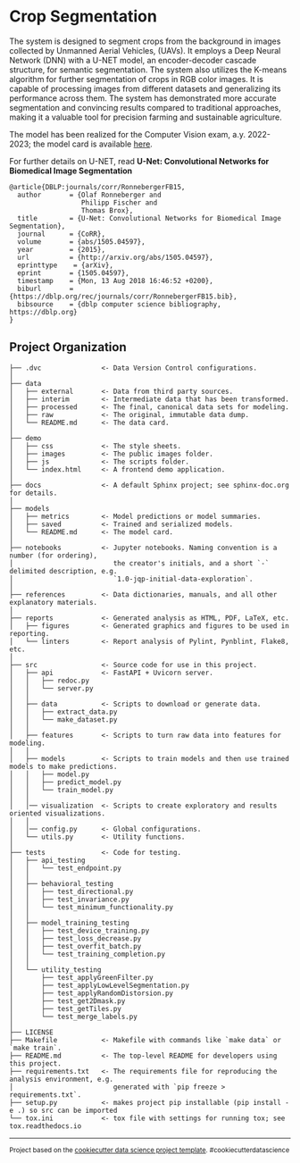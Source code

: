 Crop Segmentation
==============================

The system is designed to segment crops from the background in images collected by Unmanned Aerial Vehicles, (UAVs). It employs a Deep Neural Network (DNN) with a U-NET model, an encoder-decoder cascade structure, for semantic segmentation. The system also utilizes the K-means algorithm for further segmentation of crops in RGB color images. It is capable of processing images from different datasets and generalizing its performance across them. The system has demonstrated more accurate segmentation and convincing results compared to traditional approaches, making it a valuable tool for precision farming and sustainable agriculture.

The model has been realized for the Computer Vision exam, a.y. 2022-2023; the model card is available [here](https://github.com/se4ai2324-uniba/CropSegmentation/blob/main/models/README.md).

For further details on U-NET, read __U-Net: Convolutional Networks for Biomedical Image Segmentation__
```
@article{DBLP:journals/corr/RonnebergerFB15,
  author       = {Olaf Ronneberger and
                  Philipp Fischer and
                  Thomas Brox},
  title        = {U-Net: Convolutional Networks for Biomedical Image Segmentation},
  journal      = {CoRR},
  volume       = {abs/1505.04597},
  year         = {2015},
  url          = {http://arxiv.org/abs/1505.04597},
  eprinttype    = {arXiv},
  eprint       = {1505.04597},
  timestamp    = {Mon, 13 Aug 2018 16:46:52 +0200},
  biburl       = {https://dblp.org/rec/journals/corr/RonnebergerFB15.bib},
  bibsource    = {dblp computer science bibliography, https://dblp.org}
}
```

Project Organization
------------

    ├── .dvc               <- Data Version Control configurations.
    │
    ├── data
    │   ├── external       <- Data from third party sources.
    │   ├── interim        <- Intermediate data that has been transformed.
    │   ├── processed      <- The final, canonical data sets for modeling.
    │   ├── raw            <- The original, immutable data dump.
    │   └── README.md      <- The data card.
    │
    ├── demo
    │   ├── css            <- The style sheets.
    │   ├── images         <- The public images folder.
    │   ├── js             <- The scripts folder.
    │   └── index.html     <- A frontend demo application.
    │
    ├── docs               <- A default Sphinx project; see sphinx-doc.org for details.
    │
    ├── models
    │   ├── metrics        <- Model predictions or model summaries.
    │   ├── saved          <- Trained and serialized models.
    │   └── README.md      <- The model card.
    │
    ├── notebooks          <- Jupyter notebooks. Naming convention is a number (for ordering),
    │                         the creator's initials, and a short `-` delimited description, e.g.
    │                         `1.0-jqp-initial-data-exploration`.
    │
    ├── references         <- Data dictionaries, manuals, and all other explanatory materials.
    │
    ├── reports            <- Generated analysis as HTML, PDF, LaTeX, etc.
    │   ├── figures        <- Generated graphics and figures to be used in reporting.
    │   └── linters        <- Report analysis of Pylint, Pynblint, Flake8, etc.
    │
    ├── src                <- Source code for use in this project.
    │   ├── api            <- FastAPI + Uvicorn server.
    │   │   ├── redoc.py
    │   │   └── server.py
    │   │
    │   ├── data           <- Scripts to download or generate data.
    │   │   ├── extract_data.py
    │   │   └── make_dataset.py
    │   │
    │   ├── features       <- Scripts to turn raw data into features for modeling.
    │   │
    │   ├── models         <- Scripts to train models and then use trained models to make predictions.
    │   │   ├── model.py
    │   │   ├── predict_model.py
    │   │   └── train_model.py
    │   │
    │   │── visualization  <- Scripts to create exploratory and results oriented visualizations.
    │   │
    │   │── config.py      <- Global configurations.
    │   └── utils.py       <- Utility functions.
    │
    ├── tests              <- Code for testing.
    │   ├── api_testing
    │   │   └── test_endpoint.py
    │   │
    │   ├── behavioral_testing
    │   │   ├── test_directional.py
    │   │   ├── test_invariance.py
    │   │   └── test_minimum_functionality.py
    │   │
    │   ├── model_training_testing
    │   │   ├── test_device_training.py
    │   │   ├── test_loss_decrease.py
    │   │   ├── test_overfit_batch.py
    │   │   └── test_training_completion.py
    │   │
    │   └── utility_testing
    │       ├── test_applyGreenFilter.py
    │       ├── test_applyLowLevelSegmentation.py
    │       ├── test_applyRandomDistorsion.py
    │       ├── test_get2Dmask.py
    │       ├── test_getTiles.py
    │       └── test_merge_labels.py
    │
    ├── LICENSE
    ├── Makefile           <- Makefile with commands like `make data` or `make train`.
    ├── README.md          <- The top-level README for developers using this project.
    ├── requirements.txt   <- The requirements file for reproducing the analysis environment, e.g.
    │                         generated with `pip freeze > requirements.txt`.
    ├── setup.py           <- makes project pip installable (pip install -e .) so src can be imported
    └── tox.ini            <- tox file with settings for running tox; see tox.readthedocs.io


--------

<p><small>Project based on the <a target="_blank" href="https://drivendata.github.io/cookiecutter-data-science/">cookiecutter data science project template</a>. #cookiecutterdatascience</small></p>
